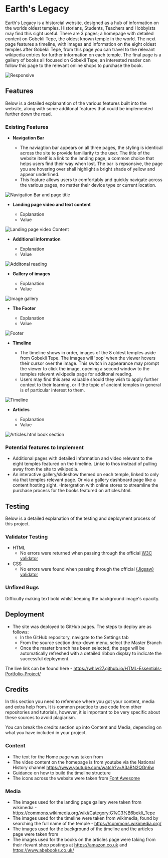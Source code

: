  # Earth's Legacy
Earth's Legacy is a historcial website, designed as a hub of information on the worlds oldest temples. Historians, Students, Teachers and Hobbyists may find this sight useful. 
There are 3 pages; a homepage with detailed content on Gobekli Tepe, the oldest known temple in the world. The next page features a timeline, with images and information on the eight oldest temples after Gobekli Tepe, from this page you can travel to the relevant wikipedia entries for further information on each temple. The final page is a gallery of books all focused on Gobekli Tepe, an interested reader can follow this page to the relevant online shops to purchase the book. 

![Responsive ](https://github.com/WHLW27/HTML-Essentials-Portfolio-Project/blob/main/assets/images/readme/image.png)

## Features 

Below is a detailed explanantion of the various features built into the website, along with some additonal features that could be implemented further down the road. 

### Existing Features

- __Navigation Bar__

  - The naviagtion bar appears on all three pages, the styling is identical across the site to provide familiarity to the user. The title of the website itself is a link to the landing page, a common choice that helps users find their way when lost. The bar is repsonsive, the page you are hovering over shall highlight a bright shade of yellow and appear underlined.
  - This feature allows users to comfortably and quickly navigate across the various pages, no matter their device type or current location. 

![Navigation Bar and page title](https://github.com/WHLW27/HTML-Essentials-Portfolio-Project/blob/main/assets/images/readme/image.png)

- __Landing page video and text content__

  - Explanation
  - Value

![Landing page video Content](https://github.com/WHLW27/HTML-Essentials-Portfolio-Project/blob/main/assets/images/readme/image.png)

- __Additional information__

  - Explanation
  - Value

![Additonal reading](https://github.com/WHLW27/HTML-Essentials-Portfolio-Project/blob/main/assets/images/readme/image.png)

- __Gallery of images__

  - Explanation
  - Value
  
![Image gallery](https://github.com/WHLW27/HTML-Essentials-Portfolio-Project/blob/main/assets/images/readme/image.png)

- __The Footer__ 

  - Explanation
  - Value

![Footer](https://github.com/WHLW27/HTML-Essentials-Portfolio-Project/blob/main/assets/images/readme/image.png)

- __Timeline__

  - The timeline shows in order, images of the 8 oldest temples aside from Gobekli Tepe. The images will 'pop' when the viewer hovers their cursor over the image. This switch in appearance may prompt the viewer to click the image, opening a second window to the temples relevant wikipedia page for additonal reading. 
  - Users may find this area valuable should they wish to apply further context to their learning, or if the topic of ancient temples in general is of particular interest to them.

![Timeline](https://github.com/WHLW27/HTML-Essentials-Portfolio-Project/blob/main/assets/images/readme/image.png)

- __Articles__

  - Explanation
  - Value

![Articles.html book section](https://github.com/WHLW27/HTML-Essentials-Portfolio-Project/blob/main/assets/images/readme/image.png)

### Potential features to Implement

- Additional pages with detailed information and video relevant to the eight temples featured on the timeline. Linke to thos instead of pulling away from the site to wikipedia. 
- An interactive gallery/slideshow themed on each temple, linked to only via that temples relevant page. Or via a gallery dashboard page like a content hosting sight.
-Intergration with online stores to streamline the purchase process for the books featured on articles.html.

## Testing 

Below is a detailed explanation of the testing and deployment process of this project.


### Validator Testing 

- HTML
  - No errors were returned when passing through the official [W3C validator]()
- CSS
  - No errors were found when passing through the official [(Jigsaw) validator]()

### Unfixed Bugs

Difficulty making text bold whilst keeping the background image's opacity. 

## Deployment

- The site was deployed to GitHub pages. The steps to deploy are as follows: 
  - In the GitHub repository, navigate to the Settings tab 
  - From the source section drop-down menu, select the Master Branch
  - Once the master branch has been selected, the page will be automatically refreshed with a detailed ribbon display to indicate the successful deployment. 

The live link can be found here - https://whlw27.github.io/HTML-Essentials-Portfolio-Project/


## Credits 

In this section you need to reference where you got your content, media and extra help from. It is common practice to use code from other repositories and tutorials, however, it is important to be very specific about these sources to avoid plagiarism. 

You can break the credits section up into Content and Media, depending on what you have included in your project. 

### Content 

- The text for the Home page was taken from 
- The video content on the homepage is from youtube via the National History channel https://www.youtube.com/watch?v=A3aBN2QGn6w
- Guidance on how to build the timeline structure
- The icons across the website were taken from [Font Awesome](https://fontawesome.com/)

### Media

- The images used for the landing page gallery were taken from wikimedia - https://commons.wikimedia.org/wiki/Category:G%C3%B6bekli_Tepe
- The images used for the timeline were taken from wikimedia, found by searching the full name of the temple - https://commons.wikimedia.org/
- The images used for the background of the timeline and the articles page were taken from 
- The images used for the books on the articles page were taking from their rlevant shop postings at https://amazon.co.uk and https://www.abebooks.co.uk/ 